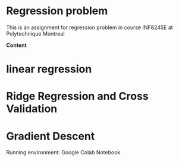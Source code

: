 # Regression problem
 This is an assignment for regression problem in course INF8245E at Polytechnique Montreal
 
 **Content**
 # linear regression
 # Ridge Regression and Cross Validation
 # Gradient Descent

 Running environment: Google Colab Notebook
